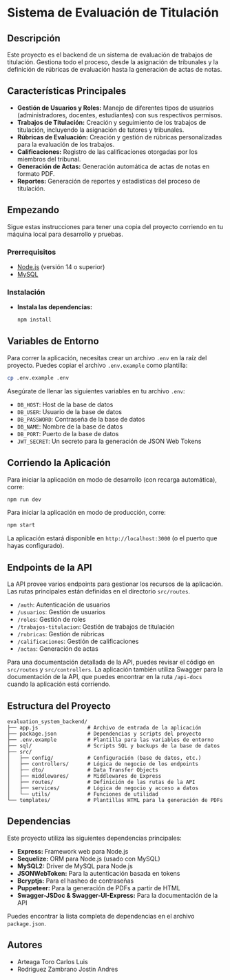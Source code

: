 # Sistema de Evaluación de Titulación

## Descripción

Este proyecto es el backend de un sistema de evaluación de trabajos de titulación. Gestiona todo el proceso, desde la asignación de tribunales y la definición de rúbricas de evaluación hasta la generación de actas de notas.

## Características Principales

*   **Gestión de Usuarios y Roles:** Manejo de diferentes tipos de usuarios (administradores, docentes, estudiantes) con sus respectivos permisos.
*   **Trabajos de Titulación:** Creación y seguimiento de los trabajos de titulación, incluyendo la asignación de tutores y tribunales.
*   **Rúbricas de Evaluación:** Creación y gestión de rúbricas personalizadas para la evaluación de los trabajos.
*   **Calificaciones:** Registro de las calificaciones otorgadas por los miembros del tribunal.
*   **Generación de Actas:** Generación automática de actas de notas en formato PDF.
*   **Reportes:** Generación de reportes y estadísticas del proceso de titulación.

## Empezando

Sigue estas instrucciones para tener una copia del proyecto corriendo en tu máquina local para desarrollo y pruebas.

### Prerrequisitos

*   [Node.js](https://nodejs.org/) (versión 14 o superior)
*   [MySQL](https://www.mysql.com/)

### Instalación

*  **Instala las dependencias:**
    ```bash
    npm install
    ```

## Variables de Entorno

Para correr la aplicación, necesitas crear un archivo `.env` en la raíz del proyecto. Puedes copiar el archivo `.env.example` como plantilla:

```bash
cp .env.example .env
```

Asegúrate de llenar las siguientes variables en tu archivo `.env`:

*   `DB_HOST`: Host de la base de datos
*   `DB_USER`: Usuario de la base de datos
*   `DB_PASSWORD`: Contraseña de la base de datos
*   `DB_NAME`: Nombre de la base de datos
*   `DB_PORT`: Puerto de la base de datos
*   `JWT_SECRET`: Un secreto para la generación de JSON Web Tokens

## Corriendo la Aplicación

Para iniciar la aplicación en modo de desarrollo (con recarga automática), corre:

```bash
npm run dev
```

Para iniciar la aplicación en modo de producción, corre:

```bash
npm start
```

La aplicación estará disponible en `http://localhost:3000` (o el puerto que hayas configurado).

## Endpoints de la API

La API provee varios endpoints para gestionar los recursos de la aplicación. Las rutas principales están definidas en el directorio `src/routes`.

*   `/auth`: Autenticación de usuarios
*   `/usuarios`: Gestión de usuarios
*   `/roles`: Gestión de roles
*   `/trabajos-titulacion`: Gestión de trabajos de titulación
*   `/rubricas`: Gestión de rúbricas
*   `/calificaciones`: Gestión de calificaciones
*   `/actas`: Generación de actas

Para una documentación detallada de la API, puedes revisar el código en `src/routes` y `src/controllers`. La aplicación también utiliza Swagger para la documentación de la API, que puedes encontrar en la ruta `/api-docs` cuando la aplicación está corriendo.

## Estructura del Proyecto

```
evaluation_system_backend/
├── app.js                # Archivo de entrada de la aplicación
├── package.json          # Dependencias y scripts del proyecto
├── .env.example          # Plantilla para las variables de entorno
├── sql/                  # Scripts SQL y backups de la base de datos
├── src/
│   ├── config/           # Configuración (base de datos, etc.)
│   ├── controllers/      # Lógica de negocio de los endpoints
│   ├── dto/              # Data Transfer Objects
│   ├── middlewares/      # Middlewares de Express
│   ├── routes/           # Definición de las rutas de la API
│   ├── services/         # Lógica de negocio y acceso a datos
│   └── utils/            # Funciones de utilidad
└── templates/            # Plantillas HTML para la generación de PDFs
```

## Dependencias

Este proyecto utiliza las siguientes dependencias principales:

*   **Express:** Framework web para Node.js
*   **Sequelize:** ORM para Node.js (usado con MySQL)
*   **MySQL2:** Driver de MySQL para Node.js
*   **JSONWebToken:** Para la autenticación basada en tokens
*   **Bcryptjs:** Para el hasheo de contraseñas
*   **Puppeteer:** Para la generación de PDFs a partir de HTML
*   **Swagger-JSDoc & Swagger-UI-Express:** Para la documentación de la API

Puedes encontrar la lista completa de dependencias en el archivo `package.json`.

## Autores

- Arteaga Toro Carlos Luis
- Rodriguez Zambrano Jostin Andres